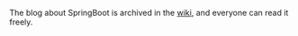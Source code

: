 The blog about SpringBoot is archived in the [wiki](https://github.com/codeman-cs/SpringBoot/wiki), and everyone can read it freely.
